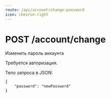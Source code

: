 ```yaml
---
route: /api/account/change-password
icon: chevron-right
---
```


# POST /account/change
Изменить пароль аккаунта

Требуется авторизация.

Тело запроса в JSON:
```
{
    "password": "newPassword"
}
```